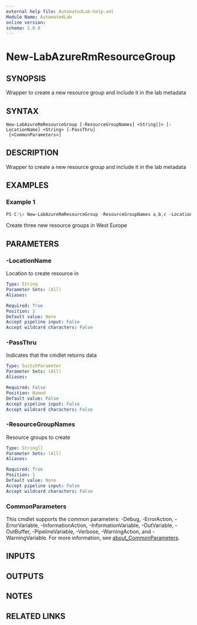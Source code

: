 ```yaml
---
external help file: AutomatedLab-help.xml
Module Name: AutomatedLab
online version:
schema: 2.0.0
---
```


# New-LabAzureRmResourceGroup

## SYNOPSIS
Wrapper to create a new resource group and include it in the lab metadata

## SYNTAX

```
New-LabAzureRmResourceGroup [-ResourceGroupNames] <String[]> [-LocationName] <String> [-PassThru]
 [<CommonParameters>]
```

## DESCRIPTION
Wrapper to create a new resource group and include it in the lab metadata

## EXAMPLES

### Example 1
```powershell
PS C:\> New-LabAzureRmResourceGroup -ResourceGroupNames a,b,c -LocationName 'westeurope'
```

Create three new resource groups in West Europe

## PARAMETERS

### -LocationName
Location to create resource in

```yaml
Type: String
Parameter Sets: (All)
Aliases:

Required: True
Position: 2
Default value: None
Accept pipeline input: False
Accept wildcard characters: False
```

### -PassThru
Indicates that the cmdlet returns data

```yaml
Type: SwitchParameter
Parameter Sets: (All)
Aliases:

Required: False
Position: Named
Default value: False
Accept pipeline input: False
Accept wildcard characters: False
```

### -ResourceGroupNames
Resource groups to create

```yaml
Type: String[]
Parameter Sets: (All)
Aliases:

Required: True
Position: 1
Default value: None
Accept pipeline input: False
Accept wildcard characters: False
```

### CommonParameters
This cmdlet supports the common parameters: -Debug, -ErrorAction, -ErrorVariable, -InformationAction, -InformationVariable, -OutVariable, -OutBuffer, -PipelineVariable, -Verbose, -WarningAction, and -WarningVariable. For more information, see [about_CommonParameters](http://go.microsoft.com/fwlink/?LinkID=113216).

## INPUTS

## OUTPUTS

## NOTES

## RELATED LINKS
